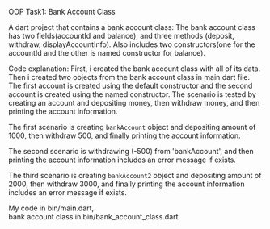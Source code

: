 OOP Task1: Bank Account Class  

A dart project that contains a bank account class:
The bank account class has two fields(accountId and balance), and three methods (deposit, withdraw,
displayAccountInfo).
Also includes two constructors(one for the accountId and the other is named constructor for
balance).

Code explanation:
First, i created the bank account class with all of its data. Then i created two objects from the
bank account class in main.dart file.
The first account is created using the default constructor and the second account is created using
the named constructor.
The scenario is tested by creating an account and depositing money, then withdraw money, and then
printing the account information.

The first scenario is creating `bankAccount` object and depositing amount of 1000, then withdraw
500,
and finally printing the account information.

The second scenario is withdrawing (-500) from 'bankAccount', and then printing the
account information includes an error message if exists.

The third scenario is creating `bankAccount2` object and depositing amount of 2000, then withdraw
3000, and finally printing the
account information includes an error message if exists.

My code in bin/main.dart,   
bank account class in bin/bank_account_class.dart
 
